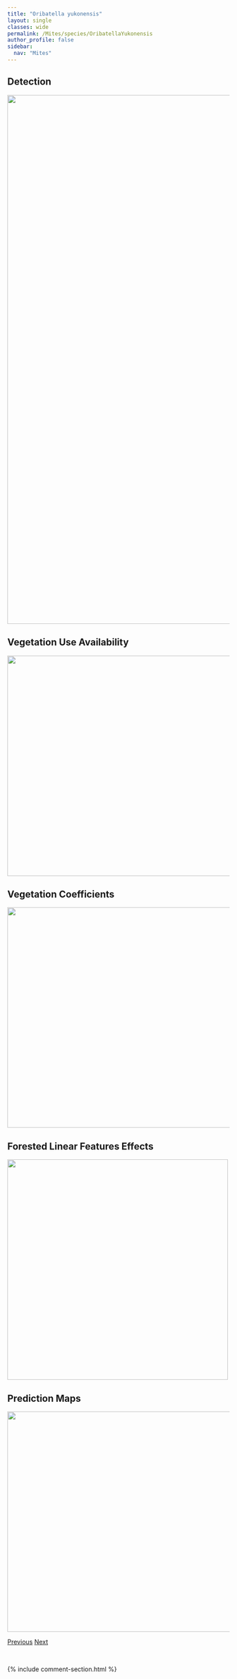 ```yaml
---
title: "Oribatella yukonensis"
layout: single
classes: wide
permalink: /Mites/species/OribatellaYukonensis
author_profile: false
sidebar:
  nav: "Mites"
---
```


<h2>Detection</h2>

<a href="https://drive.google.com/uc?export=view&id=1SybHy3N91vcWvgOLHBhL3Proph85tiA9">
<img src="https://drive.google.com/uc?export=view&id=1SybHy3N91vcWvgOLHBhL3Proph85tiA9" height = "1200" width = "800">
</a>


<h2>Vegetation Use Availability</h2>

<a href="https://drive.google.com/uc?export=view&id=1fczqOUhEu0yMwTh9jAg1YF2NMkkDEaDj">
<img src="https://drive.google.com/uc?export=view&id=1fczqOUhEu0yMwTh9jAg1YF2NMkkDEaDj" height = "500" width = "1000">
</a>


<h2>Vegetation Coefficients</h2>

<a href="https://drive.google.com/uc?export=view&id=18PvH0Feac9lNWuH6DLo6f47lt99m1WxD">
<img src="https://drive.google.com/uc?export=view&id=18PvH0Feac9lNWuH6DLo6f47lt99m1WxD" height = "500" width = "1000">
</a>


<h2>Forested Linear Features Effects</h2>

<a href="https://drive.google.com/uc?export=view&id=1SAusviVLCOEykwz9RmmzTjhqe_aBO4w-">
<img src="https://drive.google.com/uc?export=view&id=1SAusviVLCOEykwz9RmmzTjhqe_aBO4w-" height = "500" width = "500">
</a>


<h2>Prediction Maps</h2>

<a href="https://drive.google.com/uc?export=view&id=1g8nWxB6R6s5pkVA-z00nI7u_wPvonMTd">
<img src="https://drive.google.com/uc?export=view&id=1g8nWxB6R6s5pkVA-z00nI7u_wPvonMTd" height = "500" width = "1000">
</a>


<a href="/DevelopmentWebsite/Mites/species/OribatellaReticulatoides" class="pagination--pager" title="Oribatella reticulatoides">Previous</a> <a href="/DevelopmentWebsite/Mites/species/OribatodesMirabilis" class="pagination--pager" title="Oribatodes mirabilis">Next</a>

<p>&nbsp;</p>

{% include comment-section.html %}
